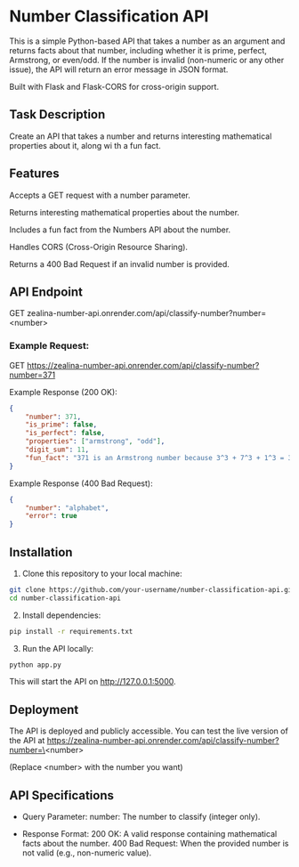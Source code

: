# Number Classification API

This is a simple Python-based API that takes a number as an argument and returns facts about that number, including whether it is prime, perfect, Armstrong, or even/odd. If the number is invalid (non-numeric or any other issue), the API will return an error message in JSON format.

Built with Flask and Flask-CORS for cross-origin support.

## Task Description

Create an API that takes a number and returns interesting mathematical properties about it, along wi
th a fun fact.

## Features

Accepts a GET request with a number parameter.

Returns interesting mathematical properties about the number.

Includes a fun fact from the Numbers API about the number.

Handles CORS (Cross-Origin Resource Sharing).

Returns a 400 Bad Request if an invalid number is provided.


## API Endpoint

GET zealina-number-api.onrender.com/api/classify-number?number=\<number\>

### Example Request:

GET https://zealina-number-api.onrender.com/api/classify-number?number=371

Example Response (200 OK):
```json
{
    "number": 371,
    "is_prime": false,
    "is_perfect": false,
    "properties": ["armstrong", "odd"],
    "digit_sum": 11,
    "fun_fact": "371 is an Armstrong number because 3^3 + 7^3 + 1^3 = 371"
}
```

Example Response (400 Bad Request):
```json
{
    "number": "alphabet",
    "error": true
}
```

## Installation

1. Clone this repository to your local machine:
```sh
git clone https://github.com/your-username/number-classification-api.git
cd number-classification-api
```

2. Install dependencies:
```sh
pip install -r requirements.txt
```

3. Run the API locally:
```sh
python app.py
```

This will start the API on http://127.0.0.1:5000.



## Deployment

The API is deployed and publicly accessible. You can test the live version of the API at https://zealina-number-api.onrender.com/api/classify-number?number=\<number\>

(Replace \<number\> with the number you want)

## API Specifications
-   Query Parameter:
number: The number to classify (integer only).

-   Response Format:
200 OK: A valid response containing mathematical facts about the number.
400 Bad Request: When the provided number is not valid (e.g., non-numeric value).
